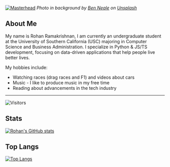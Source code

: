  [![Masterhead](https://github.com/rohan-ramakrishnan/rohan-ramakrishnan/blob/main/banner.png)](https://github.com/rohan-ramakrishnan)
 *Photo in background by <a href="https://unsplash.com/@ben_neale?utm_source=unsplash&utm_medium=referral&utm_content=creditCopyText">Ben Neale</a> on <a href="https://unsplash.com/s/photos/aesthetic?utm_source=unsplash&utm_medium=referral&utm_content=creditCopyText">Unsplash</a>*

## About Me
My name is Rohan Ramakrishnan, I am currently an undergraduate student at the University of Southern California (USC) majoring in Computer Science and Business Administration. I specialize in Python & JS/TS development, focusing on data-driven applications that help people live better lives.

My hobbies include:
- Watching races (drag races and F1) and videos about cars
- Music - I like to produce music in my free time
- Reading about advancements in the tech industry

---

![Visitors](https://visitor-badge.laobi.icu/badge?page_id=14r14.14r14)

## Stats
[![Rohan's GitHub stats](https://github-readme-stats.vercel.app/api?username=14r14&count_private=true&show_icons=true&theme=gotham)](https://github.com/anuraghazra/github-readme-stats)

## Top Langs
[![Top Langs](https://github-readme-stats.vercel.app/api/top-langs/?username=14r14&count_private=true&show_icons=true&theme=gotham&layout=compact)](https://github.com/anuraghazra/github-readme-stats)

<!---
rohan-ramakrishnan/rohan-ramakrishnan is a ✨ special ✨ repository because its `README.md` (this file) appears on your GitHub profile.
You can click the Preview link to take a look at your changes.
--->
